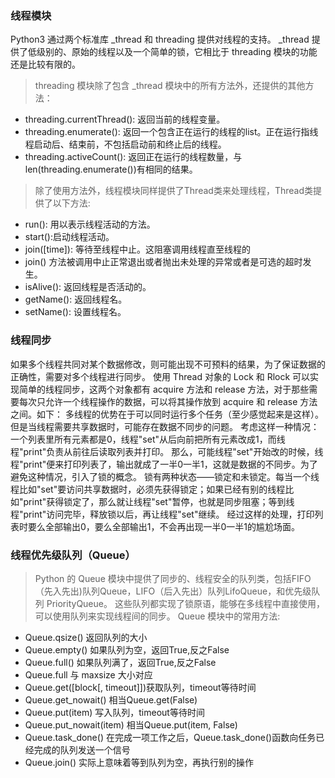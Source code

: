### 线程模块
Python3 通过两个标准库 _thread 和 threading 提供对线程的支持。
_thread 提供了低级别的、原始的线程以及一个简单的锁，它相比于 threading 模块的功能还是比较有限的。
> threading 模块除了包含 _thread 模块中的所有方法外，还提供的其他方法：
- threading.currentThread(): 返回当前的线程变量。
- threading.enumerate(): 返回一个包含正在运行的线程的list。正在运行指线程启动后、结束前，不包括启动前和终止后的线程。
- threading.activeCount(): 返回正在运行的线程数量，与len(threading.enumerate())有相同的结果。
> 除了使用方法外，线程模块同样提供了Thread类来处理线程，Thread类提供了以下方法:
- run(): 用以表示线程活动的方法。
- start():启动线程活动。
- join([time]): 等待至线程中止。这阻塞调用线程直至线程的
- join() 方法被调用中止正常退出或者抛出未处理的异常或者是可选的超时发生。
- isAlive(): 返回线程是否活动的。
- getName(): 返回线程名。
- setName(): 设置线程名。

### 线程同步
如果多个线程共同对某个数据修改，则可能出现不可预料的结果，为了保证数据的正确性，需要对多个线程进行同步。
使用 Thread 对象的 Lock 和 Rlock 可以实现简单的线程同步，这两个对象都有 acquire 方法和 release 方法，对于那些需要每次只允许一个线程操作的数据，可以将其操作放到 acquire 和 release 方法之间。如下：
多线程的优势在于可以同时运行多个任务（至少感觉起来是这样）。但是当线程需要共享数据时，可能存在数据不同步的问题。
考虑这样一种情况：一个列表里所有元素都是0，线程"set"从后向前把所有元素改成1，而线程"print"负责从前往后读取列表并打印。
那么，可能线程"set"开始改的时候，线程"print"便来打印列表了，输出就成了一半0一半1，这就是数据的不同步。为了避免这种情况，引入了锁的概念。
锁有两种状态——锁定和未锁定。每当一个线程比如"set"要访问共享数据时，必须先获得锁定；如果已经有别的线程比如"print"获得锁定了，那么就让线程"set"暂停，也就是同步阻塞；等到线程"print"访问完毕，释放锁以后，再让线程"set"继续。
经过这样的处理，打印列表时要么全部输出0，要么全部输出1，不会再出现一半0一半1的尴尬场面。


### 线程优先级队列（Queue）
> Python 的 Queue 模块中提供了同步的、线程安全的队列类，包括FIFO（先入先出)队列Queue，LIFO（后入先出）队列LifoQueue，和优先级队列 PriorityQueue。
这些队列都实现了锁原语，能够在多线程中直接使用，可以使用队列来实现线程间的同步。
Queue 模块中的常用方法:

- Queue.qsize() 返回队列的大小
- Queue.empty() 如果队列为空，返回True,反之False
- Queue.full() 如果队列满了，返回True,反之False
- Queue.full 与 maxsize 大小对应
- Queue.get([block[, timeout]])获取队列，timeout等待时间
- Queue.get_nowait() 相当Queue.get(False)
- Queue.put(item) 写入队列，timeout等待时间
- Queue.put_nowait(item) 相当Queue.put(item, False)
- Queue.task_done() 在完成一项工作之后，Queue.task_done()函数向任务已经完成的队列发送一个信号
- Queue.join() 实际上意味着等到队列为空，再执行别的操作